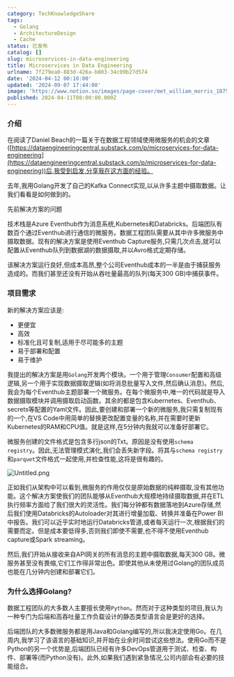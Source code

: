 ```yaml
---
category: TechKnowledgeShare
tags:
  - Golang
  - ArchitectureDesign
  - Cache
status: 已发布
catalog: []
slug: microservices-in-data-engineering
title: Microservices in Data Engineering
urlname: 7f279ea0-883d-426a-b803-34c09b27d574
date: '2024-04-12 00:10:00'
updated: '2024-09-07 17:44:00'
image: 'https://www.notion.so/images/page-cover/met_william_morris_1875.jpg'
published: 2024-04-11T08:00:00.000Z
---
```


### 介绍


在阅读了Daniel Beach的一篇关于在数据工程领域使用微服务的机会的文章([https://dataengineeringcentral.substack.com/p/microservices-for-data-engineering](https://dataengineeringcentral.substack.com/p/microservices-for-data-engineering))后,我受到启发,分享我在这方面的经验。


去年,我用Golang开发了自己的Kafka Connect实现,以从许多主题中摄取数据。让我们看看是如何做到的。


先前解决方案的问题


技术栈是Azure Eventhub作为消息系统,Kubernetes和Databricks。后端团队有数百个通过Eventhub进行通信的微服务。数据工程团队需要从其中许多微服务中摄取数据。现有的解决方案是使用Eventhub Capture服务,只需几次点击,就可以配置从Eventhub队列到数据湖的数据摄取,并以Avro格式定期存储。


该解决方案运行良好,但成本高昂,整个公司Eventhub成本的一半是由于捕获服务造成的。而我们甚至还没有开始从吞吐量最高的队列(每天300 GB)中捕获事件。


### 项目需求


新的解决方案应该是:

- 更便宜
- 高效
- 标准化且可复制,适用于尽可能多的主题
- 易于部署和配置
- 易于维护

我提出的解决方案是用`Golang`开发两个模块。一个用于管理`Consumer`配置和高级逻辑,另一个用于实现数据摄取逻辑(如将消息批量写入文件,然后确认消息)。然后,我会为每个Eventhub主题部署一个微服务。在每个微服务中,唯一的代码就是导入数据摄取模块并调用摄取启动函数。其余的都是包含Kubernetes、Eventhub、secrets等配置的Yaml文件。因此,要创建和部署一个新的微服务,我只需复制现有的一个,在VS Code中用简单的替换更改配置变量的名称,并在需要时更新Kubernetes的RAM和CPU值。就是这样,在5分钟内我就可以准备好部署它。


微服务创建的文件格式是包含多行json的Txt。原因是没有使用`schema registry`。因此,无法管理模式演化,我们会丢失新字段。将其与`schema registry`和`parquet`文件格式一起使用,并检查性能,这将是很有趣的。


![Untitled.png](https://prod-files-secure.s3.us-west-2.amazonaws.com/5d24fe63-e567-4804-86f9-9fdc62e13082/4e0f8d5d-b295-4408-9363-660688d511a9/Untitled.png?X-Amz-Algorithm=AWS4-HMAC-SHA256&X-Amz-Content-Sha256=UNSIGNED-PAYLOAD&X-Amz-Credential=ASIAZI2LB466VNHQYRPV%2F20250130%2Fus-west-2%2Fs3%2Faws4_request&X-Amz-Date=20250130T213231Z&X-Amz-Expires=3600&X-Amz-Security-Token=IQoJb3JpZ2luX2VjEKX%2F%2F%2F%2F%2F%2F%2F%2F%2F%2FwEaCXVzLXdlc3QtMiJHMEUCIQCGJRhQLxBLu4C%2B18UkjIB9%2F8CM%2BAn7PaBWFPq9zO27FwIgK8KtS%2FaUvB7tI9kRJ7KMYWgg5ZerNkMFB4JHSDU14IMqiAQIrv%2F%2F%2F%2F%2F%2F%2F%2F%2F%2FARAAGgw2Mzc0MjMxODM4MDUiDKJbeh%2FVISW9okzt3SrcA4XmM9otTA%2FhKzI3FLYyOziK1P%2BmhBSidH3RZyZGuH7EZ5DFHU0HiqEzh%2B1ScR8uoPmIeIvG9PE6mBK%2FI1Ut03XbTCZ8sVlyKd4OCXvq9vq6Mk9%2F2tmEhu%2FelV2jQ%2BAwTCyWQKaGUuo3pG6vlj0%2BNjCIaiyIFwUazJu27invQ8HDpszdP8Z56KO4oGLb%2Felm32cXCTtG3iPDJGsYYV40IDvd27zVIWbs0PhW7tvXgkU8NHTxgUA6cwrjsGDC9TvO1CbbXbsZh3rV1PBxVA3q0ZBcjEIijl6u9VMZ1znxRFxTjxDkr1stW1ZKWv9GVDdA1%2BAlFYlF1hdPEgfKCSToFtc04EqjtAo7t6X4QMex3QFbF9NyK8c4VFSE7kKmLjj4%2BqFO9Nd4MrGMmiWukwlijQV2wDyhzO146m9xf1Byv149TinHL5RBIpggun%2F68ACof7c09QD%2BasagC8xuassr%2BOxlsE%2FuN4Cvi4u4LS5JWVkqjGeLXqRSJ2bYzyZPKRKXCn6hVgCt%2Fk0QAvebaYMeS38inWNjRSekJePWuSQFVJcv8s7jeiPqzb1g%2BEFIo3hzuDrhfqszVM3DK%2FuR69x9s6WPcO%2Fu%2Fl1cP8Ku1jz1T8mqIqoNdMxqDnaQ2ojZMNXF77wGOqUBM%2FSYc6qBXnGAwsK3oxB2vAQnGcdwzSgD%2FbIY%2B417%2FYrcziV5PJeWcXsyBgNJzsSTqiiMCTo2qw%2B5zxQ%2FcTMgcZ5gFCdGsLaE7Ml5K0d33wfBLw6RuUSkSuEVr7kyOu8ZS18tyxMH0hoSddyTaJ4GOk2AG7qowMtJS9VuvMEW8C%2FikY4VDWkuTQoaipjNBA7cANi8pi%2FqRex3yal0JqBEdYx%2FH31Q&X-Amz-Signature=95fa4498605de54a63e4465de4bf92c29115b0a7d310bc9d5f6d00b01b2ca213&X-Amz-SignedHeaders=host&x-id=GetObject)


正如我们从架构中可以看到,微服务的作用仅仅是原始数据的纯粹摄取,没有其他功能。这个解决方案使我们的团队能够从Eventhub大规模地持续摄取数据,并在ETL执行频率方面给了我们很大的灵活性。我们每分钟都有数据落地到Azure存储,然后我们使用Databricks的Autoloader对其进行增量加载、转换并准备在Power BI中报告。我们可以近乎实时地运行Databricks管道,或者每天运行一次,根据我们的需要而定。但是成本要低得多,否则我们即使不需要,也不得不使用Eventhub capture或Spark streaming。


然后,我们开始从接收来自API网关的所有消息的主题中摄取数据,每天300 GB。微服务甚至没有畏缩,它们工作得非常出色。即使其他从未使用过Golang的团队成员也能在几分钟内创建和部署它们。


### 为什么选择Golang?


数据工程团队的大多数人主要擅长使用`Python`。然而对于这种类型的项目,我认为一种专门为后端和高吞吐量工作负载设计的静态类型语言会是更好的选择。


后端团队的大多数微服务都是用Java和Golang编写的,所以我决定使用Go。在几周内,我学习了该语言的基础知识,并开始在业余时间尝试这些想法。使用Go而不是Python的另一个优势是,后端团队已经有许多DevOps管道用于测试、检查、构件、部署等(而Python没有)。此外,如果我们遇到紧急情况,公司内部会有必要的技能组合。

